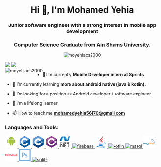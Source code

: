 <h1 align="center">Hi 👋, I'm Mohamed Yehia</h1>
<h3 align="center">Junior software engineer with a strong interest in mobile app development </h3>
<h3 align="center"> Computer Science Graduate from Ain Shams University.</h3>

<p align="center"> <img src="https://komarev.com/ghpvc/?username=moyehiacs2000&label=Profile%20views&color=0e75b6&style=flat" alt="moyehiacs2000" /> </p>

<div>
  <img src="https://github-readme-streak-stats.herokuapp.com/?user=moyehiacs2000&theme=dark" width="49%" align=left/>
  <img src="https://github-readme-stats.vercel.app/api?username=moyehiacs2000&locale=en&theme=tokyonight&show_icons=true&line_height=25&border_radius=5" width="49%" />
</div>

<img align="left" src="https://github-readme-stats.vercel.app/api/top-langs?username=moyehiacs2000&layout=compact&&title_color=FF2E63&text_color=57D1C9&bg_color=151515" alt="moyehiacs2000" />

- 🔭 I’m currently **Mobile Developer intern at Sprints**

- 🌱 I’m currently learning **more about android native (java & kotlin).**

- 🤔 I’m looking for a position as Android developer / software engineer.

- 📖 i'm a lifelong learner 

- 📫 How to reach me **mohamedyehia56170@gmail.com**


<h3 align="left">Languages and Tools:</h3>
<p align="left"> <a href="https://developer.android.com" target="_blank"> <img src="https://raw.githubusercontent.com/devicons/devicon/master/icons/android/android-original-wordmark.svg" alt="android" width="40" height="40"/> </a> <a href="https://www.cprogramming.com/" target="_blank"> <img src="https://raw.githubusercontent.com/devicons/devicon/master/icons/c/c-original.svg" alt="c" width="40" height="40"/> </a> <a href="https://www.w3schools.com/cpp/" target="_blank"> <img src="https://raw.githubusercontent.com/devicons/devicon/master/icons/cplusplus/cplusplus-original.svg" alt="cplusplus" width="40" height="40"/> </a> <a href="https://www.w3schools.com/cs/" target="_blank"> <img src="https://raw.githubusercontent.com/devicons/devicon/master/icons/csharp/csharp-original.svg" alt="csharp" width="40" height="40"/> </a> <a href="https://dotnet.microsoft.com/" target="_blank"> <img src="https://raw.githubusercontent.com/devicons/devicon/master/icons/dot-net/dot-net-original-wordmark.svg" alt="dotnet" width="40" height="40"/> </a> <a href="https://firebase.google.com/" target="_blank"> <img src="https://www.vectorlogo.zone/logos/firebase/firebase-icon.svg" alt="firebase" width="40" height="40"/> </a> <a href="https://www.java.com" target="_blank"> <img src="https://raw.githubusercontent.com/devicons/devicon/master/icons/java/java-original.svg" alt="java" width="40" height="40"/> </a> <a href="https://kotlinlang.org" target="_blank"> <img src="https://www.vectorlogo.zone/logos/kotlinlang/kotlinlang-icon.svg" alt="kotlin" width="40" height="40"/> </a> <a href="https://www.microsoft.com/en-us/sql-server" target="_blank"> <img src="https://www.svgrepo.com/show/303229/microsoft-sql-server-logo.svg" alt="mssql" width="40" height="40"/> </a> <a href="https://www.mysql.com/" target="_blank"> <img src="https://raw.githubusercontent.com/devicons/devicon/master/icons/mysql/mysql-original-wordmark.svg" alt="mysql" width="40" height="40"/> </a> <a href="https://www.oracle.com/" target="_blank"> <img src="https://raw.githubusercontent.com/devicons/devicon/master/icons/oracle/oracle-original.svg" alt="oracle" width="40" height="40"/> </a> <a href="https://www.photoshop.com/en" target="_blank"> <img src="https://raw.githubusercontent.com/devicons/devicon/master/icons/photoshop/photoshop-line.svg" alt="photoshop" width="40" height="40"/> </a> <a href="https://www.sqlite.org/" target="_blank"> <img src="https://www.vectorlogo.zone/logos/sqlite/sqlite-icon.svg" alt="sqlite" width="40" height="40"/> </a> </p>




